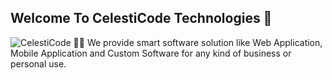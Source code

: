 ## Welcome To CelestiCode Technologies 🚀
![CelestiCode](https://drive.google.com/file/d/1HxnXyC-nH8sEW5kmcmMKxBgmcV-BSB2g/view?usp=sharing)
🙋‍♀️ We provide smart software solution like Web Application, Mobile Application and Custom Software for any kind of business or personal use.
